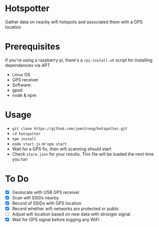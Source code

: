 # Hotspotter

Gather data on nearby wifi hotspots and associated them with a GPS location

# Prerequisites

If you're using a raspberry pi, there's a `rpi-install.sh` script for installing dependancies via APT

- Linux OS
- GPS receiver
- Software:
 - gpsd
 - node & npm

# Usage

- `git clone https://github.com/joestrong/hotspotter.git`
- `cd hotspotter`
- `npm install`
- `node start.js` or `npm start`
- Wait for a GPS fix, then wifi scanning should start
- Check `store.json` for your results. This file will be loaded the next time you run

# To Do

- [x] Geolocate with USB GPS receiver
- [x] Scan wifi SSIDs nearby
- [x] Record of SSIDs with GPS location
- [x] Record whether wifi networks are protected or public
- [ ] Adjust wifi location based on new data with stronger signal
- [x] Wait for GPS signal before logging any WiFi
